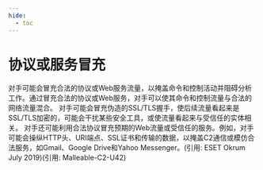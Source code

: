 ```yaml
---
hide:
  - toc
---
```


# 协议或服务冒充

对手可能会冒充合法的协议或Web服务流量，以掩盖命令和控制活动并阻碍分析工作。通过冒充合法的协议或Web服务，对手可以使其命令和控制流量与合法的网络流量混合。  对手可能会冒充伪造的SSL/TLS握手，使后续流量看起来是SSL/TLS加密的，可能会干扰某些安全工具，或使流量看起来与受信任的实体相关。  对手还可能利用合法协议冒充预期的Web流量或受信任的服务。例如，对手可能会操纵HTTP头、URI端点、SSL证书和传输的数据，以掩盖C2通信或模仿合法服务，如Gmail、Google Drive和Yahoo Messenger。(引用: ESET Okrum July 2019)(引用: Malleable-C2-U42)
